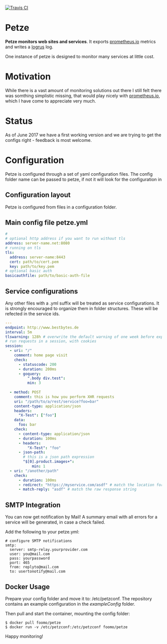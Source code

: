 [![Travis CI](https://travis-ci.org/foomo/petze.svg?branch=master)](https://travis-ci.org/foomo/petze)

# Petze

**Petze monitors web sites and services**. It exports [prometheus.io](https://promtheus.io) metrics and writes a [logrus](https://github.com/Sirupsen/logrus) log.

One instance of petze is designed to monitor many services at little cost.

# Motivation

While there is a vast amount of monitoring solutions out there I still felt there was somthing simplistic missing, that would play nicely with [prometheus.io](https://promtheus.io), which I have come to appreciate very much.

# Status

As of June 2017 we have a first working version and we are trying to get the configs right - feedback is most welcome.

# Configuration

Petze is configured through a set of yaml configuration files. The config folder name can be passed to petze, if not it will look for the configuration in 

## Configuration layout

Petze is configured from files in a configuration folder.

## Main config file petze.yml

```yaml
# 
# optional http address if you want to run without tls
address: server-name.net:8080
# running on tls
tls:
  address: server-name:8443
  cert: path/to/cert.pem
  key: path/to/key.pem
# optional basic auth
basicauthfile: path/to/basic-auth-file

```

## Service configurations

Any other files with a .yml suffix will be treated as service configurations. It is strongly encouraged to organize them in folder structures. These will be refected in the service ids.

```yaml
---
endpoint: http://www.bestbytes.de
interval: 5m
tlswarning: 128h # overwrite the default warning of one week before expiry for this service
# run requests in a session, with cookies
session:
  - uri: "/"
    comment: home page visit
    check:
      - statuscode: 200
      - duration: 200ms
      - goquery:
      	  ".body div.test":
      	  min: 3
  
  - method: POST
    comment: this is how you perform XHR requests  
    uri: "/path/to/a/rest/service?foo=bar"
    content-type: application/json
    headers:
      "X-Test": ["foo"]
    data:
      foo: bar
    check:
      - content-type: application/json
      - duration: 100ms
      - headers:
          "X-Test": "foo"
      - json-path:
        # this is a json path expression
        "$[0].product.images+":
        	min: 1
  - uri: "/another/path"
    check:
      - duration: 100ms
      - redirect: "https://myservice.com/asdf" # match the location for checking redirects
      - match-reply: "asdf" # match the raw response string

```

## SMTP Integration

You can now get notification by Mail!
A summary email with all errors for a service will be generated, in case a check failed.

Add the following to your petze.yml:

    # configure SMTP notifications
    smtp:
      server: smtp-relay.yourprovider.com
      user: you@mail.com
      pass: yourpassword
      port: 465
      from: replyto@mail.com
      to: usertonotify@mail.com 

## Docker Usage

Prepare your config folder and move it to: /etc/petzconf.
The repository contains an example configuration in the _exampleConfig_ folder.

Then pull and start the container, mounting the config folder:

    $ docker pull foomo/petze
    $ docker run -v /etc/petzconf:/etc/petzconf foomo/petze

Happy monitoring!